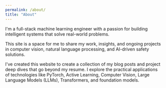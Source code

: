 ```yaml
---
permalink: /about/
title: "About"
---
```


I'm a full-stack machine learning engineer with a passion for building intelligent systems that solve real-world problems. 

This site is a space for me to share my work, insights, and ongoing projects in computer vision, natural language processing, and AI-driven safety solutions.

I've created this website to create a collection of my blog posts and project deep dives that go beyond my resume.
I explore the practical applications of technologies like PyTorch, Active Learning, Computer Vision, Large Language Models (LLMs), Transformers, and foundation models.
